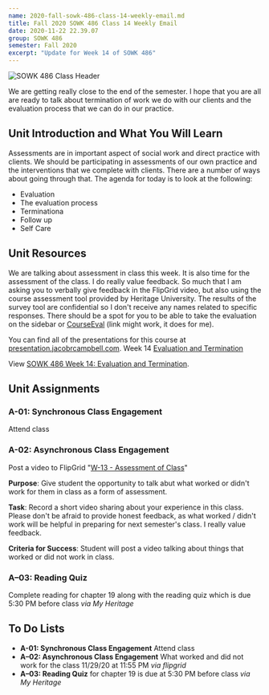 ```yaml
---
name: 2020-fall-sowk-486-class-14-weekly-email.md
title: Fall 2020 SOWK 486 Class 14 Weekly Email
date: 2020-11-22 22.39.07
group: SOWK 486
semester: Fall 2020
excerpt: "Update for Week 14 of SOWK 486"
---
```


![SOWK 486 Class Header](https://jacobrcampbell.com/assets/media/2020-fall-sowk-486-class-header.png "SOWK 486 Class Header")

We are getting really close to the end of the semester. I hope that you are all are ready to talk about termination of work we do with our clients and the evaluation process that we can do in our practice.

## Unit Introduction and What You Will Learn

Assessments are in important aspect of social work and direct practice with clients. We should be participating in assessments of our own practice and the interventions that we complete with clients. There are a number of ways about going through that. The agenda for today is to look at the following:

-  Evaluation
-  The evaluation process
-  Terminationa
-  Follow up
-  Self Care


## Unit Resources

We are talking about assessment in class this week. It is also time for the assessment of the class. I do really value feedback. So much that I am asking you to verbally give feedback in the FlipGrid video, but also using the course assessment tool provided by Heritage University. The results of the survey tool are confidential so I don't receive any names related to specific responses.  There should be a spot for you to be able to take the evaluation on the sidebar or [CourseEval](https://myheritage.heritage.edu/ICS/Faculty/CoursEval.jnz) (link might work, it does for me).

You can find all of the presentations for this course at [presentation.jacobrcampbell.com](https://presentations.jacobrcampbell.com). Week 14 [Evaluation and Termination](https://presentations.jacobrcampbell.com/BGbmNn)

<p data-notist="campjacob/BGbmNn" data-ratio="4:3">View <a href="https://presentations.jacobrcampbell.com/BGbmNn">SOWK 486 Week 14: Evaluation and Termination</a>.</p><script async src="https://on.notist.cloud/embed/002.js"></script>

## Unit Assignments

### A-01: Synchronous Class Engagement

Attend class

### A-02: Asynchronous Class Engagement

Post a video to FlipGrid "[W-13 - Assessment of Class](https://flipgrid.com/ccbdcf4a)" 

**Purpose**: Give student the opportunity to talk abut what worked or didn't work for them in class as a form of assessment.

**Task**: Record a short video sharing about your experience in this class. Please don't be afraid to provide honest feedback, as what worked / didn't work will be helpful in preparing for next semester's class. I really value feedback.

**Criteria for Success**: Student will post a video talking about things that worked or did not work in class.

### A–03: Reading Quiz

Complete reading for chapter 19 along with the reading quiz which is due 5:30 PM before class _via My Heritage_  

## To Do Lists

- **A-01: Synchronous Class Engagement** Attend class
- **A–02: Asynchronous Class Engagement** What worked and did not work for the class 11/29/20 at 11:55 PM _via flipgrid_  
- **A–03: Reading Quiz** for chapter 19 is due at 5:30 PM before class _via My Heritage_  